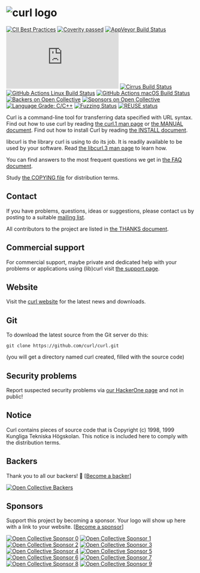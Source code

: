 <!--
Copyright (C) 1998 - 2022 Daniel Stenberg, <daniel@haxx.se>, et al.

SPDX-License-Identifier: curl
-->

# ![curl logo](https://curl.se/logo/curl-logo.svg)

[![CII Best Practices](https://bestpractices.coreinfrastructure.org/projects/63/badge)](https://bestpractices.coreinfrastructure.org/projects/63)
[![Coverity passed](https://scan.coverity.com/projects/curl/badge.svg)](https://scan.coverity.com/projects/curl)
[![AppVeyor Build Status](https://ci.appveyor.com/api/projects/status/l1vv31029huhf4g4?svg=true)](https://ci.appveyor.com/project/curlorg/curl)
[![Azure DevOps Build Status](https://dev.azure.com/daniel0244/curl/_apis/build/status/curl.curl?branchName=master)](https://dev.azure.com/daniel0244/curl/_build/latest?definitionId=1&branchName=master)
[![Cirrus Build Status](https://api.cirrus-ci.com/github/curl/curl.svg?branch=master)](https://cirrus-ci.com/github/curl/curl)
[![GitHub Actions Linux Build Status](https://github.com/curl/curl/actions/workflows/linux.yml/badge.svg)](https://github.com/curl/curl/actions/workflows/linux.yml)
[![GitHub Actions macOS Build Status](https://github.com/curl/curl/actions/workflows/macos.yml/badge.svg)](https://github.com/curl/curl/actions/workflows/macos.yml)
[![Backers on Open Collective](https://opencollective.com/curl/backers/badge.svg)](#backers)
[![Sponsors on Open Collective](https://opencollective.com/curl/sponsors/badge.svg)](#sponsors)
[![Language Grade: C/C++](https://img.shields.io/lgtm/grade/cpp/g/curl/curl.svg?logo=lgtm&logoWidth=18)](https://lgtm.com/projects/g/curl/curl/context:cpp)
[![Fuzzing Status](https://oss-fuzz-build-logs.storage.googleapis.com/badges/curl.svg)](https://bugs.chromium.org/p/oss-fuzz/issues/list?sort=-opened&can=1&q=proj:curl)
[![REUSE status](https://api.reuse.software/badge/github.com/curl/curl)](https://api.reuse.software/info/github.com/curl/curl)

Curl is a command-line tool for transferring data specified with URL
syntax. Find out how to use curl by reading [the curl.1 man
page](https://curl.se/docs/manpage.html) or [the MANUAL
document](https://curl.se/docs/manual.html). Find out how to install Curl
by reading [the INSTALL document](https://curl.se/docs/install.html).

libcurl is the library curl is using to do its job. It is readily available to
be used by your software. Read [the libcurl.3 man
page](https://curl.se/libcurl/c/libcurl.html) to learn how.

You can find answers to the most frequent questions we get in [the FAQ
document](https://curl.se/docs/faq.html).

Study [the COPYING file](https://curl.se/docs/copyright.html) for
distribution terms.

## Contact

If you have problems, questions, ideas or suggestions, please contact us by
posting to a suitable [mailing list](https://curl.se/mail/).

All contributors to the project are listed in [the THANKS
document](https://curl.se/docs/thanks.html).

## Commercial support

For commercial support, maybe private and dedicated help with your problems or
applications using (lib)curl visit [the support page](https://curl.se/support.html).

## Website

Visit the [curl website](https://curl.se/) for the latest news and
downloads.

## Git

To download the latest source from the Git server do this:

    git clone https://github.com/curl/curl.git

(you will get a directory named curl created, filled with the source code)

## Security problems

Report suspected security problems via [our HackerOne
page](https://hackerone.com/curl) and not in public!

## Notice

Curl contains pieces of source code that is Copyright (c) 1998, 1999 Kungliga
Tekniska Högskolan. This notice is included here to comply with the
distribution terms.

## Backers

Thank you to all our backers! 🙏 [[Become a backer](https://opencollective.com/curl#backer)]

[![Open Collective Backers](https://opencollective.com/curl/backers.svg?width=890)](https://opencollective.com/curl#backers)

## Sponsors

Support this project by becoming a sponsor. Your logo will show up here with a
link to your website. [[Become a sponsor](https://opencollective.com/curl#sponsor)]
<!-- markdown-link-check-disable -->
[![Open Collective Sponsor 0](https://opencollective.com/curl/sponsor/0/avatar.svg)](https://opencollective.com/curl/sponsor/0/website)
[![Open Collective Sponsor 1](https://opencollective.com/curl/sponsor/1/avatar.svg)](https://opencollective.com/curl/sponsor/1/website)
[![Open Collective Sponsor 2](https://opencollective.com/curl/sponsor/2/avatar.svg)](https://opencollective.com/curl/sponsor/2/website)
[![Open Collective Sponsor 3](https://opencollective.com/curl/sponsor/3/avatar.svg)](https://opencollective.com/curl/sponsor/3/website)
[![Open Collective Sponsor 4](https://opencollective.com/curl/sponsor/4/avatar.svg)](https://opencollective.com/curl/sponsor/4/website)
[![Open Collective Sponsor 5](https://opencollective.com/curl/sponsor/5/avatar.svg)](https://opencollective.com/curl/sponsor/5/website)
[![Open Collective Sponsor 6](https://opencollective.com/curl/sponsor/6/avatar.svg)](https://opencollective.com/curl/sponsor/6/website)
[![Open Collective Sponsor 7](https://opencollective.com/curl/sponsor/7/avatar.svg)](https://opencollective.com/curl/sponsor/7/website)
[![Open Collective Sponsor 8](https://opencollective.com/curl/sponsor/8/avatar.svg)](https://opencollective.com/curl/sponsor/8/website)
[![Open Collective Sponsor 9](https://opencollective.com/curl/sponsor/9/avatar.svg)](https://opencollective.com/curl/sponsor/9/website)
